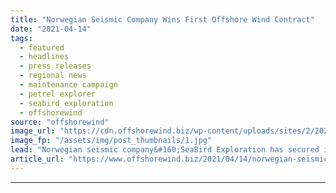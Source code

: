 ```yaml
---
title: "Norwegian Seismic Company Wins First Offshore Wind Contract"
date: "2021-04-14"
tags: 
  - featured
  - headlines
  - press releases
  - regional news
  - maintenance campaign
  - petrel explorer
  - seabird exploration
  - offshorewind
source: "offshorewind"
image_url: "https://cdn.offshorewind.biz/wp-content/uploads/sites/2/2021/04/14101506/Norwegian-Seismic-Company-Wins-First-Offshore-Wind-Contract.jpg"
image_fp: "/assets/img/post_thumbnails/1.jpg"
lead: "Norwegian seismic company&#160;SeaBird Exploration has secured its first contract in the offshore wind sector."
article_url: "https://www.offshorewind.biz/2021/04/14/norwegian-seismic-company-wins-first-offshore-wind-contract/"
---
```


---
